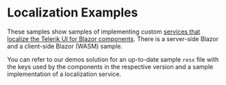 # Localization Examples

These samples show samples of implementing custom [services that localize the Telerik UI for Blazor components](https://docs.telerik.com/blazor-ui/globalization/localization). There is a server-side Blazor and a client-side Blazor (WASM) sample.

You can refer to our demos solution for an up-to-date sample `resx` file with the keys used by the components in the respective version and a sample implementation of a localization service.
